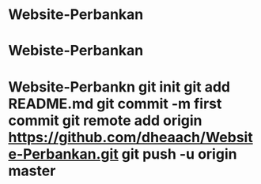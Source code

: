 # Website-Perbankan
# Webiste-Perbankan
# Website-Perbankn git init git add README.md git commit -m first commit git remote add origin https://github.com/dheaach/Website-Perbankan.git git push -u origin master
